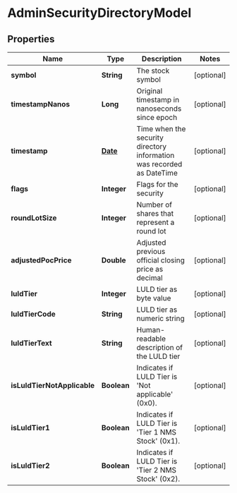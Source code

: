 

# AdminSecurityDirectoryModel

## Properties

Name | Type | Description | Notes
------------ | ------------- | ------------- | -------------
**symbol** | **String** | The stock symbol |  [optional]
**timestampNanos** | **Long** | Original timestamp in nanoseconds since epoch |  [optional]
**timestamp** | [**Date**](Date.md) | Time when the security directory information was recorded as DateTime |  [optional]
**flags** | **Integer** | Flags for the security |  [optional]
**roundLotSize** | **Integer** | Number of shares that represent a round lot |  [optional]
**adjustedPocPrice** | **Double** | Adjusted previous official closing price as decimal |  [optional]
**luldTier** | **Integer** | LULD tier as byte value |  [optional]
**luldTierCode** | **String** | LULD tier as numeric string |  [optional]
**luldTierText** | **String** | Human-readable description of the LULD tier |  [optional]
**isLuldTierNotApplicable** | **Boolean** | Indicates if LULD Tier is &#39;Not applicable&#39; (0x0). |  [optional]
**isLuldTier1** | **Boolean** | Indicates if LULD Tier is &#39;Tier 1 NMS Stock&#39; (0x1). |  [optional]
**isLuldTier2** | **Boolean** | Indicates if LULD Tier is &#39;Tier 2 NMS Stock&#39; (0x2). |  [optional]




